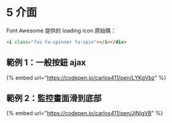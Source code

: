 # 5 介面

Font Awesome 提供的 loading icon 原始碼：

```html
<i class="fas fa-spinner fa-spin"></i></div>
```



## 範例 1：一般按鈕 ajax

{% embed url="https://codepen.io/carlos411/pen/LYKgVbz" %}



## 範例 2：監控畫面滑到底部

{% embed url="https://codepen.io/carlos411/pen/JjNjgVB" %}

